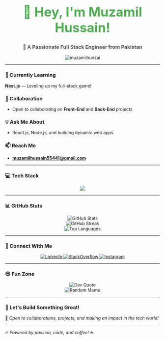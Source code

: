 <h1 align="center" style="font-size: 3em; font-weight: bold; color: #4CAF50;">👋 Hey, I'm Muzamil Hussain!</h1>
<h3 align="center" style="color: #555555;">🚀 A Passionate Full Stack Engineer from Pakistan</h3>

<p align="center">
  <img src="https://komarev.com/ghpvc/?username=muzamilhunzai&label=Profile%20views&color=0e75b6&style=flat" alt="muzamilhunzai" />
</p>

---

### 🌱 Currently Learning
**Nest.js** — Leveling up my full-stack game!

### 💼 Collaboration
- Open to collaborating on **Front-End** and **Back-End** projects

### 💡 Ask Me About
- React.js, Node.js, and building dynamic web apps

### 📫 Reach Me
- **muzamilhussain55441@gmail.com**

---

### 💻 Tech Stack
<p align="center">
  <img src="https://skillicons.dev/icons?i=nextjs,nestjs,react,nodejs,typescript,javascript,html,css,sass,mongodb,postgresql,aws,docker,git,github,linux,figma,photoshop" />
</p>

---

### 📊 GitHub Stats
<p align="center">
  <img src="https://github-readme-stats.vercel.app/api?username=muzamilhunzai&show_icons=true&theme=radical" alt="GitHub Stats" />
  <br>
  <img src="https://github-readme-streak-stats.herokuapp.com/?user=muzamilhunzai&theme=radical" alt="GitHub Streak" />
  <br>
  <img src="https://github-readme-stats.vercel.app/api/top-langs/?username=muzamilhunzai&layout=compact&theme=radical" alt="Top Languages" />
</p>

---

### 🔗 Connect With Me
<p align="center">
  <a href="https://linkedin.com/in/muzamil-hussain" target="_blank">
    <img src="https://img.shields.io/badge/-LinkedIn-blue?style=for-the-badge&logo=linkedin" alt="LinkedIn" />
  </a>
  <a href="https://stackoverflow.com/users/muzamil-hussain" target="_blank">
    <img src="https://img.shields.io/badge/-StackOverflow-FE7A16?style=for-the-badge&logo=stack-overflow" alt="StackOverflow" />
  </a>
  <a href="https://instagram.com/muzamil-hussain" target="_blank">
    <img src="https://img.shields.io/badge/-Instagram-E4405F?style=for-the-badge&logo=instagram" alt="Instagram" />
  </a>
</p>

---

### 😎 Fun Zone
<p align="center">
  <img src="https://quotes-github-readme.vercel.app/api?type=horizontal&theme=radical" alt="Dev Quote" />
  <br>
  <img src="https://random-memer.herokuapp.com/" alt="Random Meme" />
</p>

---

### 🚀 Let's Build Something Great!
💖 *Open to collaborations, projects, and making an impact in the tech world!*

---

🔥 *Powered by passion, code, and coffee!* ☕
